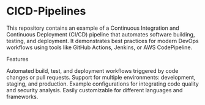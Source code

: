 # CICD-Pipelines
This repository contains an example of a Continuous Integration and Continuous Deployment (CI/CD) pipeline that automates software building, testing, and deployment. It demonstrates best practices for modern DevOps workflows using tools like GitHub Actions, Jenkins, or AWS CodePipeline.

Features

Automated build, test, and deployment workflows triggered by code changes or pull requests.
Support for multiple environments: development, staging, and production.
Example configurations for integrating code quality and security analysis.
Easily customizable for different languages and frameworks.
